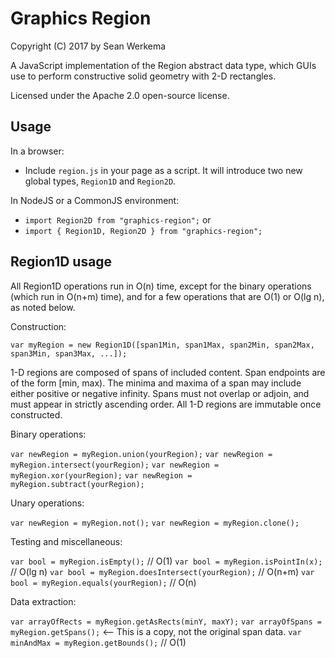 # Graphics Region

Copyright (C) 2017 by Sean Werkema

A JavaScript implementation of the Region abstract data type, which GUIs use to perform constructive solid geometry with 2-D rectangles.

Licensed under the Apache 2.0 open-source license.

## Usage

In a browser:

  - Include `region.js` in your page as a script.  It will introduce two new global types, `Region1D` and `Region2D`.

In NodeJS or a CommonJS environment:

  - `import Region2D from "graphics-region";`
    or
  - `import { Region1D, Region2D } from "graphics-region";`

## Region1D usage

All Region1D operations run in O(n) time, except for the binary operations (which run in O(n+m) time),
and for a few operations that are O(1) or O(lg n), as noted below.

Construction:

`var myRegion = new Region1D([span1Min, span1Max, span2Min, span2Max, span3Min, span3Max, ...]);`

1-D regions are composed of spans of included content.  Span endpoints are of the form [min, max).
The minima and maxima of a span may include either positive or negative infinity.  Spans must not
overlap or adjoin, and must appear in strictly ascending order.  All 1-D regions are immutable once
constructed.

Binary operations:

`var newRegion = myRegion.union(yourRegion);`
`var newRegion = myRegion.intersect(yourRegion);`
`var newRegion = myRegion.xor(yourRegion);`
`var newRegion = myRegion.subtract(yourRegion);`

Unary operations:

`var newRegion = myRegion.not();`
`var newRegion = myRegion.clone();`

Testing and miscellaneous:

`var bool = myRegion.isEmpty();` // O(1)
`var bool = myRegion.isPointIn(x);` // O(lg n)
`var bool = myRegion.doesIntersect(yourRegion);` // O(n+m)
`var bool = myRegion.equals(yourRegion);` // O(n)

Data extraction:

`var arrayOfRects = myRegion.getAsRects(minY, maxY);`
`var arrayOfSpans = myRegion.getSpans();`  &lt;-- This is a copy, not the original span data.
`var minAndMax = myRegion.getBounds();` // O(1)

